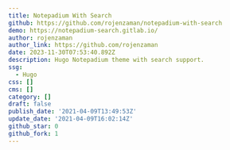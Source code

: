 ```yaml
---
title: Notepadium With Search
github: https://github.com/rojenzaman/notepadium-with-search
demo: https://notepadium-search.gitlab.io/
author: rojenzaman
author_link: https://github.com/rojenzaman
date: 2023-11-30T07:53:40.892Z
description: Hugo Notepadium theme with search support.
ssg:
  - Hugo
css: []
cms: []
category: []
draft: false
publish_date: '2021-04-09T13:49:53Z'
update_date: '2021-04-09T16:02:14Z'
github_star: 0
github_fork: 1
---
```

